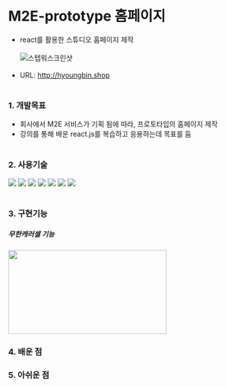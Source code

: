 # M2E-prototype 홈페이지
* react를 활용한 스튜디오 홈페이지 제작
<br/><br/>
![스텝워스크린샷](https://user-images.githubusercontent.com/108599126/219304142-4fd0bb6f-4ed1-46f2-a291-5fefead1241d.PNG)
<br/><br/>
* URL: http://hyoungbin.shop
<br/><br/>

### 1. 개발목표   
* 회사에서 M2E 서비스가 기획 됨에 따라, 프로토타입의 홈페이지 제작   
* 강의를 통해 배운 react.js를 복습하고 응용하는데 목표를 둠
<br/><br/>

### 2. 사용기술
<img src="https://img.shields.io/badge/CSS-1572B6?style=flat&logo=css3&logoColor=white"> <img src="https://img.shields.io/badge/JavaScript-F7DF1E?style=flat&logo=javascript&logoColor=black"> <img src="https://img.shields.io/badge/React-61DAFB?style=flat&logo=react&logoColor=black"> <img src="https://img.shields.io/badge/Styled--Components-DB7093?style=flat&logo=styled-components&logoColor=black"> <img src="https://img.shields.io/badge/Three.js-000000?style=flat&logo=three.js&logoColor=white"> <img src="https://img.shields.io/badge/AWS-232F3E?style=flat&logo=amazon AWS&logoColor=white"> <img src="https://img.shields.io/badge/AWS S3-569A31?style=flat&logo=amazon s3&logoColor=white">
<br/><br/>

### 3. 구현기능
##### 무한캐러셀 기능
<img src="https://user-images.githubusercontent.com/108599126/221117276-31ec644b-1729-463b-aafe-627a8fbc3460.PNG" width="320" height="170">

### 4. 배운 점

### 5. 아쉬운 점
